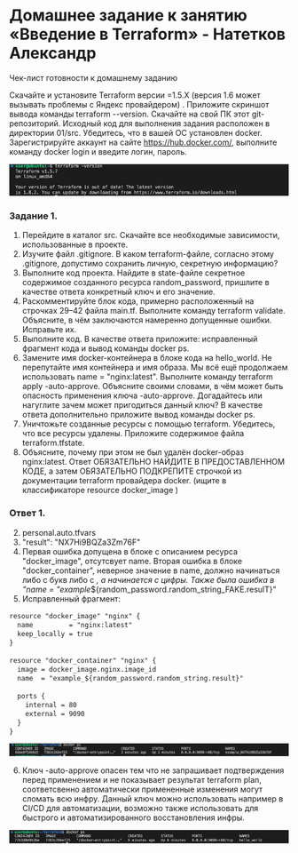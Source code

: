 # Домашнее задание к занятию «Введение в Terraform» - Натетков Александр

Чек-лист готовности к домашнему заданию

Скачайте и установите Terraform версии =1.5.Х (версия 1.6 может вызывать проблемы с Яндекс провайдером) . Приложите скриншот вывода команды terraform --version.
Скачайте на свой ПК этот git-репозиторий. Исходный код для выполнения задания расположен в директории 01/src.
Убедитесь, что в вашей ОС установлен docker.
Зарегистрируйте аккаунт на сайте https://hub.docker.com/, выполните команду docker login и введите логин, пароль.

![Скриншот terraform -version](https://github.com/karapuze/terraform/blob/main/Img/Снимок%20экрана%202024-05-05%20в%2008.33.06.png)

### Задание 1.

1. Перейдите в каталог src. Скачайте все необходимые зависимости, использованные в проекте.
2. Изучите файл .gitignore. В каком terraform-файле, согласно этому .gitignore, допустимо сохранить личную, секретную информацию?
3. Выполните код проекта. Найдите в state-файле секретное содержимое созданного ресурса random_password, пришлите в качестве ответа конкретный ключ и его значение.
4. Раскомментируйте блок кода, примерно расположенный на строчках 29–42 файла main.tf. Выполните команду terraform validate. Объясните, в чём заключаются намеренно допущенные ошибки. Исправьте их.
5. Выполните код. В качестве ответа приложите: исправленный фрагмент кода и вывод команды docker ps.
6. Замените имя docker-контейнера в блоке кода на hello_world. Не перепутайте имя контейнера и имя образа. Мы всё ещё продолжаем использовать name = "nginx:latest". Выполните команду terraform apply -auto-approve. Объясните своими словами, в чём может быть опасность применения ключа  -auto-approve. Догадайтесь или нагуглите зачем может пригодиться данный ключ? В качестве ответа дополнительно приложите вывод команды docker ps.
7. Уничтожьте созданные ресурсы с помощью terraform. Убедитесь, что все ресурсы удалены. Приложите содержимое файла terraform.tfstate.
8. Объясните, почему при этом не был удалён docker-образ nginx:latest. Ответ ОБЯЗАТЕЛЬНО НАЙДИТЕ В ПРЕДОСТАВЛЕННОМ КОДЕ, а затем ОБЯЗАТЕЛЬНО ПОДКРЕПИТЕ строчкой из документации terraform провайдера docker. (ищите в классификаторе resource docker_image )

### Ответ 1.

2. personal.auto.tfvars
3. "result": "NX7Hi9BQZa3Zm76F"
4. Первая ошибка допущена в блоке с описанием ресурса "docker_image", отсутсвует name. Вторая ошибка в блоке "docker_container", неверное значение в name, должно начинаться либо с букв либо с _, а начинается с цифры. Также была ошибка в "name  = "example_${random_password.random_string_FAKE.resulT}"
5. Исправленный фрагмент:
```
resource "docker_image" "nginx" {
  name         = "nginx:latest"
  keep_locally = true
}

resource "docker_container" "nginx" {
  image = docker_image.nginx.image_id
  name  = "example_${random_password.random_string.result}"

  ports {
    internal = 80
    external = 9090
  }
}
```
![Docker ps](https://github.com/karapuze/terraform/blob/main/Img/Снимок%20экрана%202024-05-05%20в%2011.56.12.png)

6. Ключ -auto-approve опасен тем что не запрашивает подтверждения перед применением и не показывает результат terraform plan, соответсвенно автоматически примененные изменения могут сломать всю инфру. Данный ключ можно использовать например в CI/CD для автоматизации, возможно также использовать для быстрого и автоматизированного восстановления инфры.

![**Docker ps**](https://github.com/karapuze/terraform/blob/main/Img/Снимок%20экрана%202024-05-05%20в%2012.48.20.png)